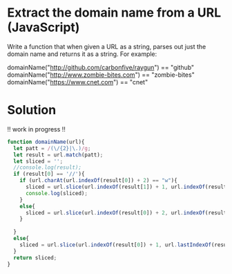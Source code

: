 # Extract the domain name from a URL (JavaScript)
Write a function that when given a URL as a string, parses out just the domain name and returns it as a string. For example:

domainName("http://github.com/carbonfive/raygun") == "github" 
domainName("http://www.zombie-bites.com") == "zombie-bites"
domainName("https://www.cnet.com") == "cnet"

# Solution
!! work in progress !!
```javascript
function domainName(url){
  let patt = /(\/{2}|\.)/g;
  let result = url.match(patt);
  let sliced = '';
  //console.log(result);
  if (result[0] == '//'){
    if (url.charAt(url.indexOf(result[0]) + 2) == "w"){
      sliced = url.slice(url.indexOf(result[1]) + 1, url.indexOf(result[1], url.indexOf(result[1])+1));
      console.log(sliced);
    }
    else{
      sliced = url.slice(url.indexOf(result[0]) + 2, url.indexOf(result[1]));
    }
    
  }
  else{
    sliced = url.slice(url.indexOf(result[0]) + 1, url.lastIndexOf(result[1]));
  }
  return sliced;
}
```
